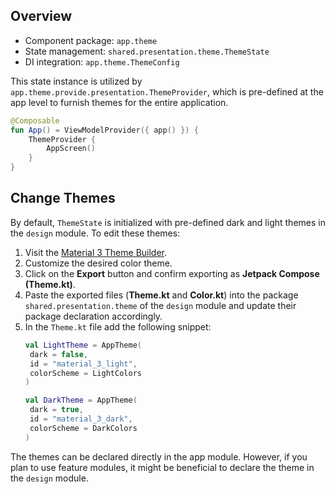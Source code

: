 ## Overview

- Component package: `app.theme`
- State management: `shared.presentation.theme.ThemeState`
- DI integration: `app.theme.ThemeConfig`

This state instance is utilized by `app.theme.provide.presentation.ThemeProvider`, which is pre-defined at the app level to furnish themes for the entire application.

```kotlin
@Composable
fun App() = ViewModelProvider({ app() }) {
    ThemeProvider {
        AppScreen()
    }
}
```

## Change Themes

By default, `ThemeState` is initialized with pre-defined dark and light themes in the `design` module. To edit these themes:

1. Visit the [Material 3 Theme Builder](https://m3.material.io/theme-builder#/custom).
2. Customize the desired color theme.
3. Click on the **Export** button and confirm exporting as **Jetpack Compose (Theme.kt)**.
4. Paste the exported files (**Theme.kt** and **Color.kt**) into the package `shared.presentation.theme` of the `design` module and update their package declaration accordingly.
5. In the `Theme.kt` file add the following snippet:
   ```kotlin
   val LightTheme = AppTheme(
    dark = false,
    id = "material_3_light",
    colorScheme = LightColors
   )

   val DarkTheme = AppTheme(
    dark = true,
    id = "material_3_dark",
    colorScheme = DarkColors
   )
   ```

The themes can be declared directly in the app module. However, if you plan to use feature modules, it might be beneficial to declare the theme in the `design` module.
